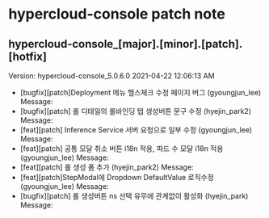 # hypercloud-console patch note
## hypercloud-console_[major].[minor].[patch].[hotfix]
Version: hypercloud-console_5.0.6.0
2021-04-22  12:06:13 AM
- [bugfix][patch]Deployment 메뉴 헬스체크 수정 페이지 버그 (gyoungjun_lee) 
    Message: 
- [bugfix][patch] 롤 디테일의 롤바인딩 탭 생성버튼 문구 수정 (hyejin_park2) 
    Message: 
- [feat][patch] Inference Service 서버 요청으로 일부 수정 (gyoungjun_lee) 
    Message: 
- [feat][patch] 공통 모달 취소 버튼 i18n 적용, 파드 수 모달 i18n 적용 (gyoungjun_lee) 
    Message: 
- [feat][patch] 롤 생성 폼 추가 (hyejin_park2) 
    Message: 
- [feat][patch]StepModal에 Dropdown DefaultValue 로직수정 (gyoungjun_lee) 
    Message: 
- [bugfix][patch] 롤 생성버튼 ns 선택 유무에 관계없이 활성화 (hyejin_park) 
    Message: 